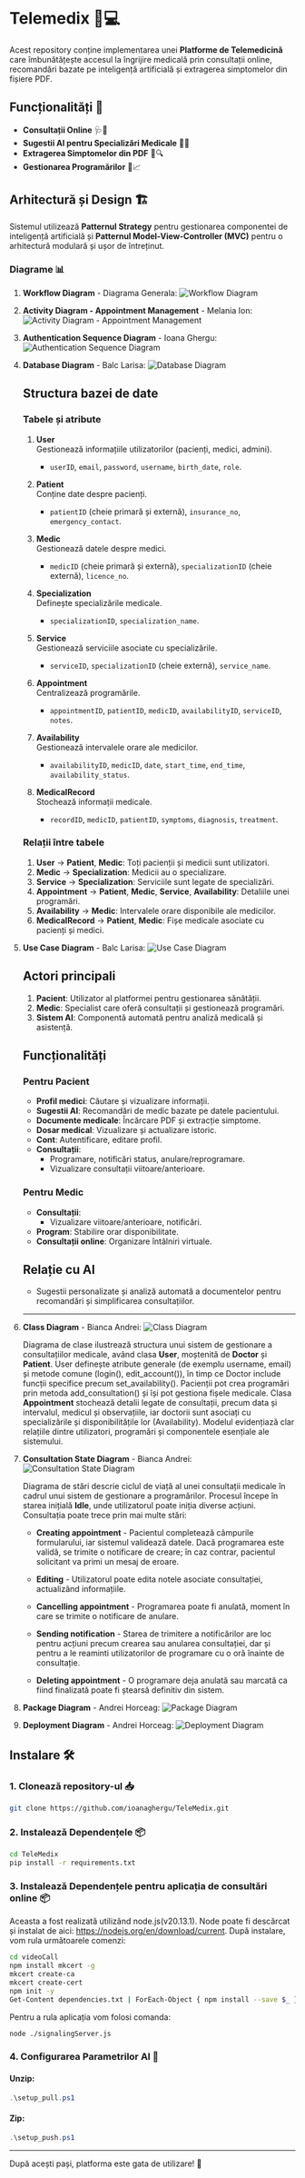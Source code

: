 # Telemedix 🏥💻

Acest repository conține implementarea unei **Platforme de Telemedicină** care îmbunătățește accesul la îngrijire medicală prin consultații online, recomandări bazate pe inteligență artificială și extragerea simptomelor din fișiere PDF.

## Funcționalități 🚀

- **Consultații Online** 🩺💬
- **Sugestii AI pentru Specializări Medicale** 🤖💡
- **Extragerea Simptomelor din PDF** 📄🔍
- **Gestionarea Programărilor** 📅📈

## Arhitectură și Design 🏗️

Sistemul utilizează **Patternul Strategy** pentru gestionarea componentei de inteligență artificială și **Patternul Model-View-Controller (MVC)** pentru o arhitectură modulară și ușor de întreținut.

### Diagrame 📊

1. **Workflow Diagram** - Diagrama Generala:
   ![Workflow Diagram](diagrams/Diagrama%20Workflow.jpg)

2. **Activity Diagram - Appointment Management** - Melania Ion:
   ![Activity Diagram - Appointment Management](diagrams/Activity%20Diagram%20Appointments%20Management.png)

3. **Authentication Sequence Diagram** - Ioana Ghergu:
   ![Authentication Sequence Diagram](diagrams/Login%20and%20Sign%20up%20Sequence%20Diagram.png)

4. **Database Diagram** - Balc Larisa:
   ![Database Diagram](diagrams/Diagrama%20baza%20de%20date.jpg)

   ## **Structura bazei de date**

   ### **Tabele și atribute**

   1. **User**  
      Gestionează informațiile utilizatorilor (pacienți, medici, admini).  
      - `userID`, `email`, `password`, `username`, `birth_date`, `role`.  

   2. **Patient**  
      Conține date despre pacienți.  
      - `patientID` (cheie primară și externă), `insurance_no`, `emergency_contact`.  

   3. **Medic**  
      Gestionează datele despre medici.  
      - `medicID` (cheie primară și externă), `specializationID` (cheie externă), `licence_no`.  

   4. **Specialization**  
      Definește specializările medicale.  
      - `specializationID`, `specialization_name`.  

   5. **Service**  
      Gestionează serviciile asociate cu specializările.  
      - `serviceID`, `specializationID` (cheie externă), `service_name`.  

   6. **Appointment**  
      Centralizează programările.  
      - `appointmentID`, `patientID`, `medicID`, `availabilityID`, `serviceID`, `notes`.  

   7. **Availability**  
      Gestionează intervalele orare ale medicilor.  
      - `availabilityID`, `medicID`, `date`, `start_time`, `end_time`, `availability_status`.  

   8. **MedicalRecord**  
      Stochează informații medicale.  
      - `recordID`, `medicID`, `patientID`, `symptoms`, `diagnosis`, `treatment`.  

   ### **Relații între tabele**
   1. **User** → **Patient**, **Medic**: Toți pacienții și medicii sunt utilizatori.  
   2. **Medic** → **Specialization**: Medicii au o specializare.  
   3. **Service** → **Specialization**: Serviciile sunt legate de specializări.  
   4. **Appointment** → **Patient**, **Medic**, **Service**, **Availability**: Detaliile unei programări.  
   5. **Availability** → **Medic**: Intervalele orare disponibile ale medicilor.  
   6. **MedicalRecord** → **Patient**, **Medic**: Fișe medicale asociate cu pacienți și medici.  

5. **Use Case Diagram** - Balc Larisa:
   ![Use Case Diagram](diagrams/Diagrama%20UML%20UseCase.jpg)

   ## **Actori principali**  
   1. **Pacient**: Utilizator al platformei pentru gestionarea sănătății.  
   2. **Medic**: Specialist care oferă consultații și gestionează programări.  
   3. **Sistem AI**: Componentă automată pentru analiză medicală și asistență.  

   ## **Funcționalități**  

   ### **Pentru Pacient**  
   - **Profil medici**: Căutare și vizualizare informații.  
   - **Sugestii AI**: Recomandări de medic bazate pe datele pacientului.  
   - **Documente medicale**: Încărcare PDF și extracție simptome.  
   - **Dosar medical**: Vizualizare și actualizare istoric.  
   - **Cont**: Autentificare, editare profil.  
   - **Consultații**:  
      - Programare, notificări status, anulare/reprogramare.  
      - Vizualizare consultații viitoare/anterioare.  

   ### **Pentru Medic**  
   - **Consultații**:  
      - Vizualizare viitoare/anterioare, notificări.  
   - **Program**: Stabilire orar disponibilitate.  
   - **Consultații online**: Organizare întâlniri virtuale.   

   ## **Relație cu AI**  
   - Sugestii personalizate și analiză automată a documentelor pentru recomandări și simplificarea consultațiilor.  

   ---

6. **Class Diagram** - Bianca Andrei:
   ![Class Diagram](diagrams/Diagrama%20clase.jpg)

   Diagrama de clase ilustrează structura unui sistem de gestionare a consultațiilor medicale, având clasa **User**, moștenită de **Doctor** și **Patient**. User definește atribute generale (de exemplu username, email) și metode comune (login(), edit_account()), în timp ce Doctor include funcții specifice precum set_availability(). Pacienții pot crea programări prin metoda add_consultation() și își pot gestiona fișele medicale. Clasa **Appointment** stochează detalii legate de consultații, precum data și intervalul, medicul și observațiile, iar doctorii sunt asociați cu specializările și disponibilitățile lor (Availability). Modelul evidențiază clar relațiile dintre utilizatori, programări și componentele esențiale ale sistemului.

8. **Consultation State Diagram** - Bianca Andrei:
   ![Consultation State Diagram](diagrams/Diagrama%20stari%20consultatie.jpg)

   Diagrama de stări descrie ciclul de viață al unei consultații medicale în cadrul unui sistem de gestionare a programărilor. Procesul începe în starea inițială **Idle**, unde utilizatorul poate iniția diverse acțiuni. Consultația poate trece prin mai multe stări:

      - **Creating appointment** - Pacientul completează câmpurile formularului, iar sistemul validează datele. Dacă programarea este validă, se trimite o notificare de creare; în caz contrar, pacientul solicitant va primi un mesaj de eroare.
      
      - **Editing** - Utilizatorul poate edita notele asociate consultației, actualizând informațiile.
      
      - **Cancelling appointment** - Programarea poate fi anulată, moment în care se trimite o notificare de anulare.
      
      - **Sending notification** - Starea de trimitere a notificărilor are loc pentru acțiuni precum crearea sau anularea consultației, dar și pentru a le reaminti utilizatorilor de programare cu o oră înainte de consultație.
      
      - **Deleting appointment** - O programare deja anulată sau marcată ca fiind finalizată poate fi ștearsă definitiv din sistem.

10. **Package Diagram** - Andrei Horceag:
   ![Package Diagram](diagrams/Package%20Diagram.jpg)

11. **Deployment Diagram** - Andrei Horceag:
   ![Deployment Diagram](diagrams/Deployment%20Diagram.jpg)

## Instalare 🛠️

### 1. Clonează **repository-ul** 📥

```bash
git clone https://github.com/ioanaghergu/TeleMedix.git
```

### 2. Instalează Dependențele 📦

```bash
cd TeleMedix
pip install -r requirements.txt
```

### 3. Instalează Dependențele pentru aplicația de consultări online 📦

Aceasta a fost realizată utilizând node.js(v20.13.1). Node poate fi descărcat și instalat de aici: https://nodejs.org/en/download/current.
După instalare, vom rula următoarele comenzi:

```bash
cd videoCall
npm install mkcert -g
mkcert create-ca
mkcert create-cert
npm init -y
Get-Content dependencies.txt | ForEach-Object { npm install --save $_ }
```
Pentru a rula aplicația vom folosi comanda:

```bash
node ./signalingServer.js
```
### 4. Configurarea Parametrilor AI 🤖

#### Unzip:

```powershell
.\setup_pull.ps1
```

#### Zip:

```powershell
.\setup_push.ps1
```

---

După acești pași, platforma este gata de utilizare! 🚀
```
